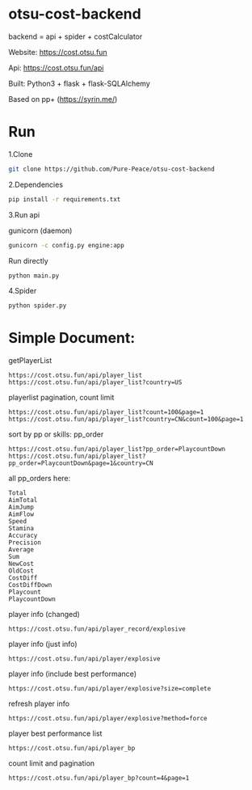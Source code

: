 # otsu-cost-backend
backend = api + spider + costCalculator

Website: https://cost.otsu.fun

Api: https://cost.otsu.fun/api

Built: Python3 + flask + flask-SQLAlchemy

Based on pp+ (https://syrin.me/)

# Run

1.Clone

```bash
git clone https://github.com/Pure-Peace/otsu-cost-backend
```

2.Dependencies

```bash
pip install -r requirements.txt
```

3.Run api


gunicorn (daemon)

```bash
gunicorn -c config.py engine:app
```

Run directly

```bash
python main.py
```

4.Spider

```bash
python spider.py
```


# Simple Document:

getPlayerList

```
https://cost.otsu.fun/api/player_list
https://cost.otsu.fun/api/player_list?country=US
```

playerlist pagination, count limit

```
https://cost.otsu.fun/api/player_list?count=100&page=1
https://cost.otsu.fun/api/player_list?country=CN&count=100&page=1
```

sort by pp or skills: pp_order

```
https://cost.otsu.fun/api/player_list?pp_order=PlaycountDown
https://cost.otsu.fun/api/player_list?pp_order=PlaycountDown&page=1&country=CN
```

all pp_orders here:
```
Total
AimTotal
AimJump
AimFlow
Speed
Stamina
Accuracy
Precision
Average
Sum
NewCost
OldCost
CostDiff
CostDiffDown
Playcount
PlaycountDown
```



player info (changed)

```
https://cost.otsu.fun/api/player_record/explosive
```

player info (just info)

```
https://cost.otsu.fun/api/player/explosive
```

player info (include best performance)

```
https://cost.otsu.fun/api/player/explosive?size=complete
```


refresh player info

```
https://cost.otsu.fun/api/player/explosive?method=force
```


player best performance list

```
https://cost.otsu.fun/api/player_bp
```

count limit and pagination

```
https://cost.otsu.fun/api/player_bp?count=4&page=1
```
